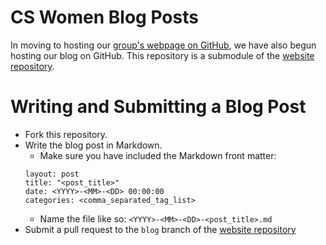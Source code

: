 # CS Women Blog Posts

In moving to hosting our [group's webpage on GitHub](http://cswomenumass.github.io), we have also begun hosting our blog on GitHub. This repository is a submodule of the [website repository](http://github.com/CSWomenUMass/cswomenumass.github.io).

# Writing and Submitting a Blog Post

* Fork this repository.
* Write the blog post in Markdown.
  - Make sure you have included the Markdown front matter:
  ```
  layout: post
  title: "<post_title>"
  date: <YYYY>-<MM>-<DD> 00:00:00
  categories: <comma_separated_tag_list>
  ```
  - Name the file like so: `<YYYY>-<MM>-<DD>-<post_title>.md`
* Submit a pull request to the `blog` branch of the [website repository](http://github.com:CSWomenUMass/cswomenumass.guthub.io)

